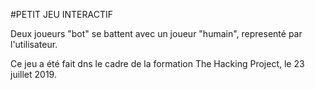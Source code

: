 #PETIT JEU INTERACTIF

Deux joueurs "bot" se battent avec un joueur "humain", representé par l'utilisateur.

Ce jeu a été fait dns le cadre de la formation The Hacking Project, le 23 juillet 2019.